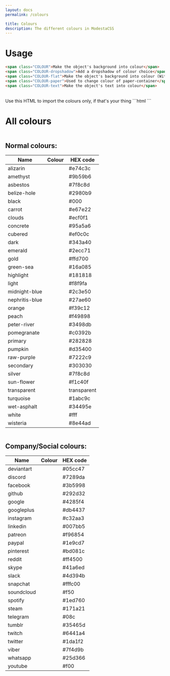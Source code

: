 ```yaml
---
layout: docs
permalink: /colours

title: Colours
description: The different colours in ModestaCSS
---
```

# Usage
```html
<span class="COLOUR">Make the object's background into colour</span>
<span class="COLOUR-dropshadow">Add a dropshadow of colour choice</span>
<span class="COLOUR-flat">Make the object's background into colour (Without the dropshadow if the object has it)</span>
<span class="COLOUR-paper">Used to change colour of paper-container</span>
<span class="COLOUR-text">Make the object's text into colour</span>
```
<br>
Use this HTML to import the colours only, if that's your thing
```html
<!-- Colour pack | ~8 KB -->
<link href="https://modesta.alexflipnote.dev/css/colours.min.css" type="text/css" rel="stylesheet">
```

# All colours
<div class="row">

  <div class="one-half column">
    <h2 class="center-text">Normal colours:</h2>
    <div class="table-container">
      <table class="box-shadow white-text">
        <thead>
          <tr><th>Name</th><th>Colour</th><th>HEX code</th></tr>
        </thead>
        <tbody>
          <tr><td>alizarin</td><td class="alizarin"></td><td>#e74c3c</td></tr>
          <tr><td>amethyst</td><td class="amethyst"></td><td>#9b59b6</td></tr>
          <tr><td>asbestos</td><td class="asbestos"></td><td>#7f8c8d</td></tr>
          <tr><td>belize-hole</td><td class="belize-hole"></td><td>#2980b9</td></tr>
          <tr><td>black</td><td class="black"></td><td>#000</td></tr>
          <tr><td>carrot</td><td class="carrot"></td><td>#e67e22</td></tr>
          <tr><td>clouds</td><td class="clouds"></td><td>#ecf0f1</td></tr>
          <tr><td>concrete</td><td class="concrete"></td><td>#95a5a6</td></tr>
          <tr><td>cubered</td><td class="cubered"></td><td>#ef0c0c</td></tr>
          <tr><td>dark</td><td class="dark"></td><td>#343a40</td></tr>
          <tr><td>emerald</td><td class="emerald"></td><td>#2ecc71</td></tr>
          <tr><td>gold</td><td class="gold"></td><td>#ffd700</td></tr>
          <tr><td>green-sea</td><td class="green-sea"></td><td>#16a085</td></tr>
          <tr><td>highlight</td><td class="highlight"></td><td>#181818</td></tr>
          <tr><td>light</td><td class="light"></td><td>#f8f9fa</td></tr>
          <tr><td>midnight-blue</td><td class="midnight-blue"></td><td>#2c3e50</td></tr>
          <tr><td>nephritis-blue</td><td class="nephritis-blue"></td><td>#27ae60</td></tr>
          <tr><td>orange</td><td class="orange"></td><td>#f39c12</td></tr>
          <tr><td>peach</td><td class="peach"></td><td>#f49898</td></tr>
          <tr><td>peter-river</td><td class="peter-river"></td><td>#3498db</td></tr>
          <tr><td>pomegranate</td><td class="pomegranate"></td><td>#c0392b</td></tr>
          <tr><td>primary</td><td class="primary"></td><td>#282828</td></tr>
          <tr><td>pumpkin</td><td class="pumpkin"></td><td>#d35400</td></tr>
          <tr><td>raw-purple</td><td class="raw-purple"></td><td>#7222c9</td></tr>
          <tr><td>secondary</td><td class="secondary"></td><td>#303030</td></tr>
          <tr><td>silver</td><td class="silver"></td><td>#7f8c8d</td></tr>
          <tr><td>sun-flower</td><td class="sun-flower"></td><td>#f1c40f</td></tr>
          <tr><td>transparent</td><td class="transparent"></td><td>transparent</td></tr>
          <tr><td>turquoise</td><td class="turquoise"></td><td>#1abc9c</td></tr>
          <tr><td>wet-asphalt</td><td class="wet-asphalt"></td><td>#34495e</td></tr>
          <tr><td>white</td><td class="white"></td><td>#fff</td></tr>
          <tr><td>wisteria</td><td class="wisteria"></td><td>#8e44ad</td></tr>
        </tbody>
      </table>
    </div>
  </div>

  <div class="one-half column">
    <h2 class="center-text">Company/Social colours:</h2>
    <div class="table-container">
      <table class="box-shadow white-text">
        <thead>
          <tr><th>Name</th><th>Colour</th><th>HEX code</th></tr>
        </thead>
        <tbody>
          <tr><td>deviantart</td><td class="deviantart"></td><td>#05cc47</td></tr>
          <tr><td>discord</td><td class="discord"></td><td>#7289da</td></tr>
          <tr><td>facebook</td><td class="facebook"></td><td>#3b5998</td></tr>
          <tr><td>github</td><td class="github"></td><td>#292d32</td></tr>
          <tr><td>google</td><td class="google"></td><td>#4285f4</td></tr>
          <tr><td>googleplus</td><td class="googleplus"></td><td>#db4437</td></tr>
          <tr><td>instagram</td><td class="instagram"></td><td>#c32aa3</td></tr>
          <tr><td>linkedin</td><td class="linkedin"></td><td>#007bb5</td></tr>
          <tr><td>patreon</td><td class="patreon"></td><td>#f96854</td></tr>
          <tr><td>paypal</td><td class="paypal"></td><td>#1e9cd7</td></tr>
          <tr><td>pinterest</td><td class="pinterest"></td><td>#bd081c</td></tr>
          <tr><td>reddit</td><td class="reddit"></td><td>#ff4500</td></tr>
          <tr><td>skype</td><td class="skype"></td><td>#41a6ed</td></tr>
          <tr><td>slack</td><td class="slack"></td><td>#4d394b</td></tr>
          <tr><td>snapchat</td><td class="snapchat"></td><td>#fffc00</td></tr>
          <tr><td>soundcloud</td><td class="soundcloud"></td><td>#f50</td></tr>
          <tr><td>spotify</td><td class="spotify"></td><td>#1ed760</td></tr>
          <tr><td>steam</td><td class="steam"></td><td>#171a21</td></tr>
          <tr><td>telegram</td><td class="telegram"></td><td>#08c</td></tr>
          <tr><td>tumblr</td><td class="tumblr"></td><td>#35465d</td></tr>
          <tr><td>twitch</td><td class ="twitch"></td><td>#6441a4</td></tr>
          <tr><td>twitter</td><td class="twitter"></td><td>#1da1f2</td></tr>
          <tr><td>viber</td><td class="viber"></td><td>#7f4d9b</td></tr>
          <tr><td>whatsapp</td><td class="whatsapp"></td><td>#25d366</td></tr>
          <tr><td>youtube</td><td class="youtube"></td><td>#f00</td></tr>
        </tbody>
      </table>
    </div>
  </div>

</div>

